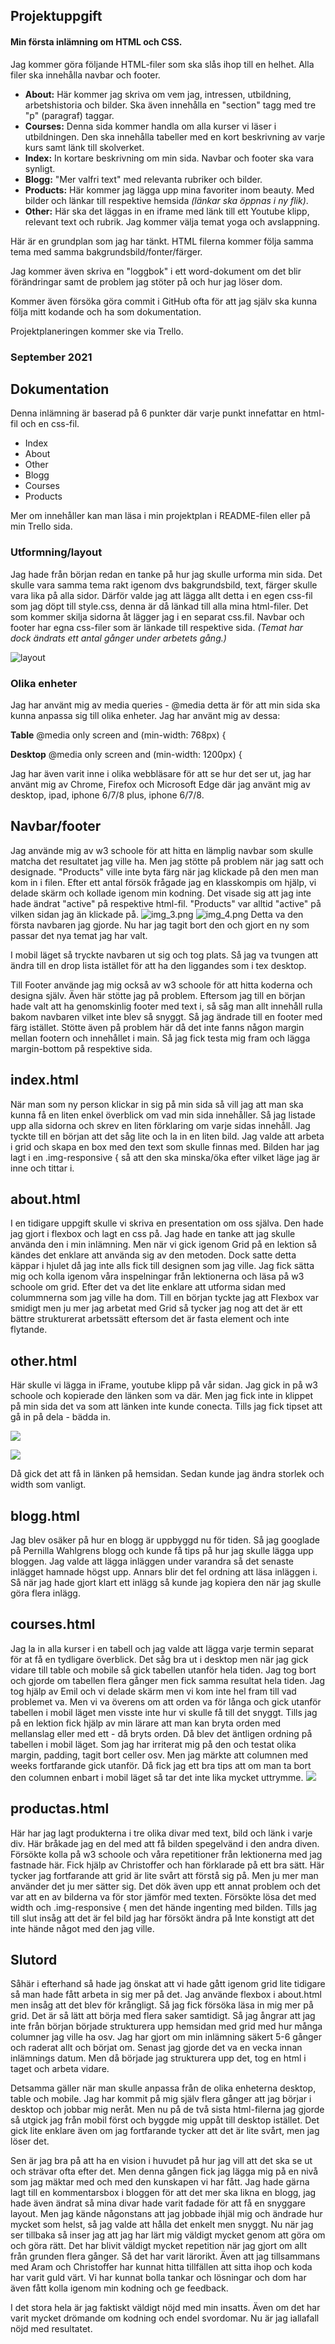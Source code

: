 ## Projektuppgift

#### Min första inlämning om HTML och CSS.

Jag kommer göra följande HTML-filer som ska slås ihop till en helhet. Alla filer ska innehålla navbar och footer.
* **About:** Här kommer jag skriva om vem jag, intressen, utbildning, arbetshistoria och bilder. Ska även innehålla en "section" tagg med tre "p" (paragraf) taggar.
* **Courses:** Denna sida kommer handla om alla kurser vi läser i utbildningen. Den ska innehålla tabeller med en kort beskrivning av varje kurs samt länk till skolverket.
* **Index:** In kortare beskrivning om min sida. Navbar och footer ska vara synligt.
* **Blogg:** "Mer valfri text" med relevanta rubriker och bilder. 
* **Products:** Här kommer jag lägga upp mina favoriter inom beauty. Med bilder och länkar till respektive hemsida *(länkar ska öppnas i ny flik)*.
* **Other:** Här ska det läggas in en iframe med länk till ett Youtube klipp, relevant text och rubrik. Jag kommer välja temat yoga och avslappning.


Här är en grundplan som jag har tänkt. HTML filerna kommer följa samma tema med samma bakgrundsbild/fonter/färger.

Jag kommer även skriva en "loggbok" i ett word-dokument om det blir förändringar samt de problem jag stöter på och hur jag löser dom.

Kommer även försöka göra commit i GitHub ofta för att jag själv ska kunna följa mitt kodande och ha som dokumentation.

Projektplaneringen kommer ske via Trello.


### September 2021 ###
## Dokumentation ##

Denna inlämning är baserad på 6 punkter där varje punkt innefattar en html-fil och en css-fil.

* Index
* About
* Other
* Blogg
* Courses
* Products

Mer om innehåller kan man läsa i min projektplan i README-filen eller på min Trello sida.

### Utformning/layout
Jag hade från början redan en tanke på hur jag skulle urforma min sida. Det skulle vara samma tema rakt igenom dvs bakgrundsbild, text, färger skulle vara lika på alla sidor. Därför valde jag att lägga allt detta i en egen css-fil som jag döpt till style.css, denna är då länkad till alla mina html-filer. Det som kommer skilja sidorna åt lägger jag i en separat css.fil. Navbar och footer har egna css-filer som är länkade till respektive sida. *(Temat har dock ändrats ett antal gånger under arbetets gång.)*

![layout](img/layout.JPG)

### Olika enheter
Jag har använt mig av media queries - @media detta är för att min sida ska kunna anpassa sig till olika enheter.
Jag har använt mig av dessa:

**Table**
@media only screen and (min-width: 768px) {

**Desktop** @media only screen and (min-width: 1200px) {

Jag har även varit inne i olika webbläsare för att se hur det ser ut, jag har använt mig av Chrome, Firefox och Microsoft Edge där jag använt mig av desktop, ipad, iphone 6/7/8 plus, iphone 6/7/8.

## Navbar/footer ##
Jag använde mig av w3 schoole för att hitta en lämplig navbar som skulle matcha det resultatet jag ville ha. Men jag stötte på problem när jag satt och designade. "Products" ville inte byta färg när jag klickade på den men man kom in i filen. Efter ett antal försök frågade jag en klasskompis om hjälp, vi delade skärm och kollade igenom min kodning. Det visade sig att jag inte hade ändrat "active" på respektive html-fil. "Products" var alltid "active" på vilken sidan jag än klickade på.
![img_3.png](img_3.png)
![img_4.png](img_4.png)
Detta va den första navbaren jag gjorde. Nu har jag tagit bort den och gjort en ny som passar det nya temat jag har valt.

I mobil läget så tryckte navbaren ut sig och tog plats. Så jag va tvungen att ändra till en drop lista istället för att ha den liggandes som i tex desktop.

Till Footer använde jag mig också av w3 schoole för att hitta koderna och designa själv. Även här stötte jag på problem. Eftersom jag till en början hade valt att ha genomskinlig footer med text i, så såg man allt innehåll rulla bakom navbaren vilket inte blev så snyggt. Så jag ändrade till en footer med färg istället. Stötte även på problem här då det inte fanns någon margin mellan footern och innehållet i main. Så jag fick testa mig fram och lägga margin-bottom på respektive sida.

## index.html ##
När man som ny person klickar in sig på min sida så vill jag att man ska kunna få en liten enkel överblick om vad min sida innehåller. Så jag listade upp alla sidorna och skrev en liten förklaring om varje sidas innehåll. Jag tyckte till en början att det såg lite och la in en liten bild.
Jag valde att arbeta i grid och skapa en box med den text som skulle finnas med. Bilden har jag lagt i en .img-responsive { så att den ska minska/öka efter vilket läge jag är inne och tittar i.

## about.html ##
I en tidigare uppgift skulle vi skriva en presentation om oss själva. Den hade jag gjort i flexbox och lagt en css på. Jag hade en tanke att jag skulle använda den i min inlämning. Men när vi gick igenom Grid på en lektion så kändes det enklare att använda sig av den metoden. Dock satte detta käppar i hjulet då jag inte alls fick till designen som jag ville. Jag fick sätta mig och kolla igenom våra inspelningar från lektionerna och läsa på w3 schoole om grid. Efter det va det lite enklare att utforma sidan med colummnerna som jag ville ha dom. Till en början tyckte jag att Flexbox var smidigt men ju mer jag arbetat med Grid så tycker jag nog att det är ett bättre strukturerat arbetssätt eftersom det är fasta element och inte flytande.

## other.html ##
Här skulle vi lägga in iFrame, youtube klipp på vår sidan. Jag gick in på w3 schoole och kopierade den länken som va där. Men jag fick inte in klippet på min sida det va som att länken inte kunde conecta. Tills jag fick tipset att gå in på dela - bädda in.

![](img/youtubedela.JPG)

![](img/youtube.JPG)

Då gick det att få in länken på hemsidan. Sedan kunde jag ändra storlek och width som vanligt.

## blogg.html ##
Jag blev osäker på hur en blogg är uppbyggd nu för tiden. Så jag googlade på Pernilla Wahlgrens blogg och kunde få tips på hur jag skulle lägga upp bloggen. Jag valde att lägga inläggen under varandra så det senaste inlägget hamnade högst upp. Annars blir det fel ordning att läsa inläggen i. Så när jag hade gjort klart ett inlägg så kunde jag kopiera den när jag skulle göra flera inlägg.

## courses.html ##
Jag la in alla kurser i en tabell och jag valde att lägga varje termin separat för at få en tydligare överblick. Det såg bra ut i desktop men när jag gick vidare till table och mobile så gick tabellen utanför hela tiden. Jag tog bort och gjorde om tabellen flera gånger men fick samma resultat hela tiden. Jag tog hjälp av Emil och vi delade skärm men vi kom inte hel fram till vad problemet va. Men vi va överens om att orden va för långa och gick utanför tabellen i mobil läget men visste inte hur vi skulle få till det snyggt. Tills jag på en lektion fick hjälp av min lärare att man kan bryta orden med mellanslag eller med ett - då bryts orden. Då blev det äntligen ordning på tabellen i mobil läget. Som jag har irriterat mig på den och testat olika margin, padding, tagit bort celler osv. Men jag märkte att columnen med weeks fortfarande gick utanför. Då fick jag ett bra tips att om man ta bort den columnen enbart i mobil läget så tar det inte lika mycket uttrymme.
![](img/courses.JPG)

## productas.html ##
Här har jag lagt produkterna i tre olika divar med text, bild och länk i varje div. Här bråkade jag en del med att få bilden spegelvänd i den andra diven. Försökte kolla på w3 schoole och våra repetitioner från lektionerna med jag fastnade här. Fick hjälp av Christoffer och han förklarade på ett bra sätt. Här tycker jag fortfarande att grid är lite svårt att förstå sig på. Men ju mer man använder det ju mer sätter sig. Det dök även upp ett annat problem och det var att en av bilderna va för stor jämför med texten. Försökte lösa det med width och .img-responsive { men det hände ingenting med bilden. Tills jag till slut insåg att det är fel bild jag har försökt ändra på Inte konstigt att det inte hände något med den jag ville.

## Slutord ##
Såhär i efterhand så hade jag önskat att vi hade gått igenom grid lite tidigare så man hade fått arbeta in sig mer på det. Jag använde flexbox i about.html men insåg att det blev för krångligt. Så jag fick försöka läsa in mig mer på grid. Det är så lätt att börja med flera saker samtidigt. Så jag ångrar att jag inte från början började strukturera upp hemsidan med grid med hur många columner jag ville ha osv. Jag har gjort om min inlämning säkert 5-6 gånger och raderat allt och börjat om. Senast jag gjorde det va en vecka innan inlämnings datum. Men då började jag strukturera upp det, tog en html i taget och arbeta vidare.

Detsamma gäller när man skulle anpassa från de olika enheterna desktop, table och mobile. Jag har kommit på mig själv flera gånger att jag börjar i desktop och jobbar mig neråt. Men nu på de två sista html-filerna jag gjorde så utgick jag från mobil först och byggde mig uppåt till desktop istället. Det gick lite enklare även om jag fortfarande tycker att det är lite svårt, men jag löser det.

Sen är jag bra på att ha en vision i huvudet på hur jag vill att det ska se ut och strävar ofta efter det. Men denna gången fick jag lägga mig på en nivå som jag mäktar med och med den kunskapen vi har fått. Jag hade gärna lagt till en kommentarsbox i bloggen för att det mer ska likna en blogg, jag hade även ändrat så mina divar hade varit fadade för att få en snyggare layout. Men jag kände någonstans att jag jobbade ihjäl mig och ändrade hur mycket som helst, så jag valde att hålla det enkelt men snyggt.
Nu när jag ser tillbaka så inser jag att jag har lärt mig väldigt mycket genom att göra om och göra rätt. Det har blivit väldigt mycket repetition när jag gjort om allt från grunden flera gånger. Så det har varit lärorikt. Även att jag tillsammans med Aram och Christoffer har kunnat hitta tillfällen att sitta ihop och koda har varit guld värt. Vi har kunnat bolla tankar och lösningar och dom har även fått kolla igenom min kodning och ge feedback.

I det stora hela är jag faktiskt väldigt nöjd med min insatts. Även om det har varit mycket drömande om kodning och endel svordomar. Nu är jag iallafall nöjd med resultatet. 